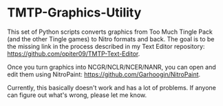 # TMTP-Graphics-Utility
This set of Python scripts converts graphics from Too Much Tingle Pack (and the other Tingle games) to Nitro formats and back. The goal is to be the
missing link in the process described in my Text Editor repository: https://github.com/opiter09/TMTP-Text-Editor.

Once you turn graphics into NCGR/NCLR/NCER/NANR, you can open and edit them using NitroPaint: https://github.com/Garhoogin/NitroPaint.

Currently, this basically doesn't work and has a lot of problems. If anyone can figure out what's wrong, please let me know.
